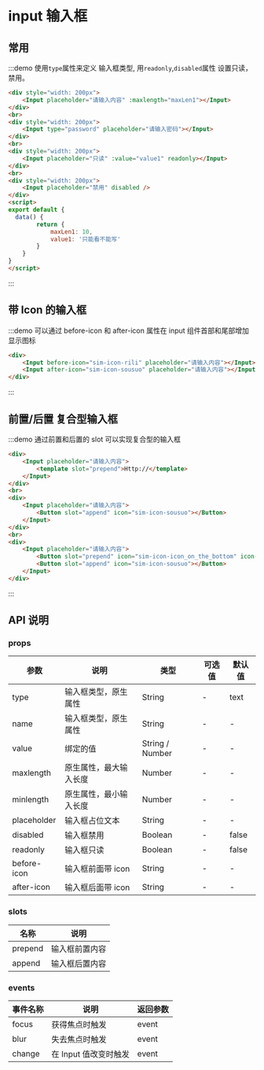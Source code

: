 <script>
    export default {
        data() {
            return {
                maxLen1: 10,
                value1: '只能看不能写'
            }
        },
        methods: {
             
        },
        mounted() {
            
        }
    }
</script>

# input 输入框

## 常用

:::demo 使用`type`属性来定义 输入框类型, 用`readonly`,`disabled`属性 设置只读，禁用。

```html
<div style="width: 200px">
    <Input placeholder="请输入内容" :maxlength="maxLen1"></Input>
</div>
<br>
<div style="width: 200px">
    <Input type="password" placeholder="请输入密码"></Input>
</div>
<br>
<div style="width: 200px">
    <Input placeholder="只读" :value="value1" readonly></Input>
</div>
<br>
<div style="width: 200px">
    <Input placeholder="禁用" disabled />
</div>
<script>
export default {
  data() {
        return {
            maxLen1: 10,
            value1: '只能看不能写'
        }
    }
}
</script>
```

:::

## 带 Icon 的输入框

:::demo 可以通过 before-icon 和 after-icon 属性在 input 组件首部和尾部增加显示图标

```html
<div>
    <Input before-icon="sim-icon-rili" placeholder="请输入内容"></Input>
    <Input after-icon="sim-icon-sousuo" placeholder="请输入内容"></Input>
</div>
```

:::

## 前置/后置 复合型输入框

:::demo 通过前置和后置的 slot 可以实现复合型的输入框

```html
<div>
    <Input placeholder="请输入内容">
        <template slot="prepend">Http://</template>
    </Input>
</div>
<br>
<div>
    <Input placeholder="请输入内容">
        <Button slot="append" icon="sim-icon-sousuo"></Button>
    </Input>
</div>
<br>
<div>
    <Input placeholder="请输入内容">
        <Button slot="prepend" icon="sim-icon-icon_on_the_bottom" icon-position="right">请选择</Button>
        <Button slot="append" icon="sim-icon-sousuo"></Button>
    </Input>
</div>
```

:::

## API 说明

### props

| 参数        | 说明                   | 类型            | 可选值 | 默认值 |
| ----------- | ---------------------- | --------------- | ------ | ------ |
| type        | 输入框类型，原生属性   | String          | -      | text   |
| name        | 输入框类型，原生属性   | String          | -      | -      |
| value       | 绑定的值               | String / Number | -      | -      |
| maxlength   | 原生属性，最大输入长度 | Number          | -      | -      |
| minlength   | 原生属性，最小输入长度 | Number          | -      | -      |
| placeholder | 输入框占位文本         | String          | -      | -      |
| disabled    | 输入框禁用             | Boolean         | -      | false  |
| readonly    | 输入框只读             | Boolean         | -      | false  |
| before-icon | 输入框前面带 icon      | String          | -      | -      |
| after-icon  | 输入框后面带 icon      | String          | -      | -      |

### slots

| 名称        | 说明                   |
| ----------- | ---------------------- |
| prepend | 输入框前置内容 |
| append | 输入框后置内容 |

### events

| 事件名称        | 说明                   | 返回参数  |
| ----------- | ---------------------- | ------------------ |
| focus | 获得焦点时触发 | event |
| blur | 失去焦点时触发 | event |
| change | 在 Input 值改变时触发 | event |